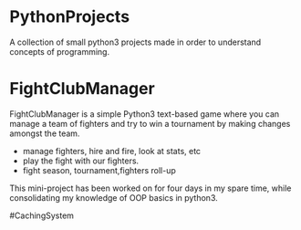 # PythonProjects

A collection of small python3 projects made in order to understand concepts of programming.

# FightClubManager

FightClubManager is a simple Python3 text-based game where you can manage a team of fighters and try to win a tournament
by making changes amongst the team.

- manage fighters, hire and fire, look at stats, etc
- play the fight with our fighters.
- fight season, tournament,fighters roll-up


This mini-project has been worked on for four days in my spare time, while consolidating my knowledge of OOP basics in python3.

#CachingSystem
